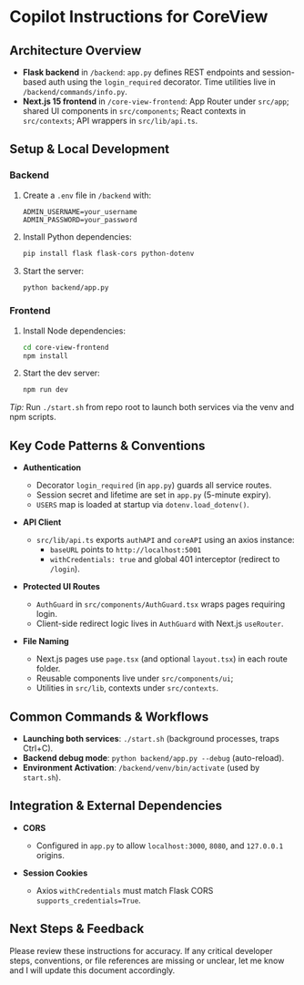 # Copilot Instructions for CoreView

## Architecture Overview
- **Flask backend** in `/backend`: `app.py` defines REST endpoints and session-based auth using the `login_required` decorator. Time utilities live in `/backend/commands/info.py`.
- **Next.js 15 frontend** in `/core-view-frontend`: App Router under `src/app`; shared UI components in `src/components`; React contexts in `src/contexts`; API wrappers in `src/lib/api.ts`.

## Setup & Local Development

### Backend
1. Create a `.env` file in `/backend` with:
   ```env
   ADMIN_USERNAME=your_username
   ADMIN_PASSWORD=your_password
   ```
2. Install Python dependencies:
   ```bash
   pip install flask flask-cors python-dotenv
   ```
3. Start the server:
   ```bash
   python backend/app.py
   ```

### Frontend
1. Install Node dependencies:
   ```bash
   cd core-view-frontend
   npm install
   ```
2. Start the dev server:
   ```bash
   npm run dev
   ```

*Tip:* Run `./start.sh` from repo root to launch both services via the venv and npm scripts.

## Key Code Patterns & Conventions

- **Authentication**
  - Decorator `login_required` (in `app.py`) guards all service routes.
  - Session secret and lifetime are set in `app.py` (5-minute expiry).
  - `USERS` map is loaded at startup via `dotenv.load_dotenv()`.

- **API Client**
  - `src/lib/api.ts` exports `authAPI` and `coreAPI` using an axios instance:
    - `baseURL` points to `http://localhost:5001`
    - `withCredentials: true` and global 401 interceptor (redirect to `/login`).

- **Protected UI Routes**
  - `AuthGuard` in `src/components/AuthGuard.tsx` wraps pages requiring login.
  - Client-side redirect logic lives in `AuthGuard` with Next.js `useRouter`.

- **File Naming**
  - Next.js pages use `page.tsx` (and optional `layout.tsx`) in each route folder.
  - Reusable components live under `src/components/ui`;
  - Utilities in `src/lib`, contexts under `src/contexts`.

## Common Commands & Workflows

- **Launching both services**: `./start.sh` (background processes, traps Ctrl+C).
- **Backend debug mode**: `python backend/app.py --debug` (auto-reload).
- **Environment Activation**: `/backend/venv/bin/activate` (used by `start.sh`).

## Integration & External Dependencies

- **CORS**
  - Configured in `app.py` to allow `localhost:3000`, `8080`, and `127.0.0.1` origins.

- **Session Cookies**
  - Axios `withCredentials` must match Flask CORS `supports_credentials=True`.

## Next Steps & Feedback
Please review these instructions for accuracy. If any critical developer steps, conventions, or file references are missing or unclear, let me know and I will update this document accordingly.
